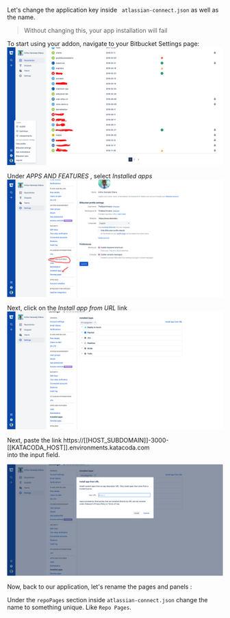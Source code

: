 Let's change the application key inside `
atlassian-connect.json` as well as the name.  

> Without changing this, your app installation will fail 

To start using your addon, navigate to your Bitbucket Settings page:
![Bitbucket Settings Page](./assets/BitBucketSettingNav.png) 

Under *APPS AND FEATURES* , select *Installed apps* 
![Installed Apps Option](./assets/BitbucketInstallApps.png)  

Next, click on the *Install app from URL* link 
![Bitbucket Install App from URL option](./assets/BitbucketAddAddon.png) 

Next, paste the link https://[[HOST_SUBDOMAIN]]-3000-[[KATACODA_HOST]].environments.katacoda.com  
into the input field.  

![Bitbucket Add Addon URL](./assets/BitbucketInputURL.png) 
 

Now, back to our application, let's rename the pages and panels : 

Under the `repoPages` section inside `atlassian-connect.json` change the name to something unique. Like `Repo Pages`. 

